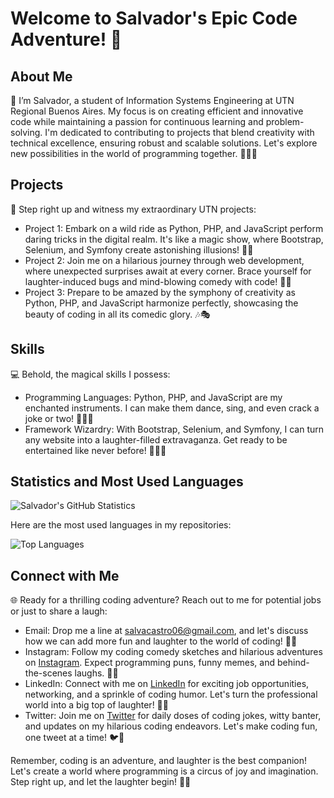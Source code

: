 # Welcome to Salvador's Epic Code Adventure! 🎉

## About Me

🤡 I’m Salvador, a student of Information Systems Engineering at UTN Regional Buenos Aires. My focus is on creating efficient and innovative code while maintaining a passion for continuous learning and problem-solving. I'm dedicated to contributing to projects that blend creativity with technical excellence, ensuring robust and scalable solutions. Let's explore new possibilities in the world of programming together. 🌹💙😄

## Projects

🚀 Step right up and witness my extraordinary UTN projects:

- Project 1: Embark on a wild ride as Python, PHP, and JavaScript perform daring tricks in the digital realm. It's like a magic show, where Bootstrap, Selenium, and Symfony create astonishing illusions! 🎩✨
- Project 2: Join me on a hilarious journey through web development, where unexpected surprises await at every corner. Brace yourself for laughter-induced bugs and mind-blowing comedy with code! 🌟🤣
- Project 3: Prepare to be amazed by the symphony of creativity as Python, PHP, and JavaScript harmonize perfectly, showcasing the beauty of coding in all its comedic glory. 🎶🎭

## Skills

💻 Behold, the magical skills I possess:

- Programming Languages: Python, PHP, and JavaScript are my enchanted instruments. I can make them dance, sing, and even crack a joke or two! 🐍💥😂
- Framework Wizardry: With Bootstrap, Selenium, and Symfony, I can turn any website into a laughter-filled extravaganza. Get ready to be entertained like never before! 🌈🤹‍♂️

## Statistics and Most Used Languages

![Salvador's GitHub Statistics](https://github-readme-stats.vercel.app/api?username=salvador-castro&show_icons=true&theme=radical)

Here are the most used languages in my repositories:

![Top Languages](https://github-readme-stats.vercel.app/api/top-langs/?username=salvador-castro&layout=compact&theme=radical)

## Connect with Me

🌐 Ready for a thrilling coding adventure? Reach out to me for potential jobs or just to share a laugh:

- Email: Drop me a line at salvacastro06@gmail.com, and let's discuss how we can add more fun and laughter to the world of coding! 📧🎪
- Instagram: Follow my coding comedy sketches and hilarious adventures on [Instagram](https://www.instagram.com/salvacastrook/). Expect programming puns, funny memes, and behind-the-scenes laughs. 📸🤡
- LinkedIn: Connect with me on [LinkedIn](https://www.linkedin.com/in/salvador-castro95/) for exciting job opportunities, networking, and a sprinkle of coding humor. Let's turn the professional world into a big top of laughter! 👔😂
- Twitter: Join me on [Twitter](https://twitter.com/salva_castro95) for daily doses of coding jokes, witty banter, and updates on my hilarious coding endeavors. Let's make coding fun, one tweet at a time! 🐦🎉

Remember, coding is an adventure, and laughter is the best companion! Let's create a world where programming is a circus of joy and imagination. Step right up, and let the laughter begin! 🎪😄
